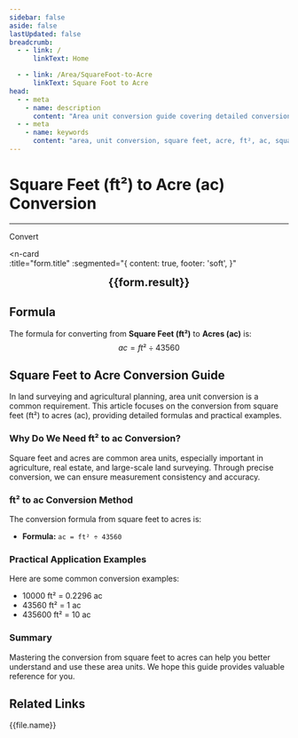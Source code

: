 ```yaml
---
sidebar: false
aside: false
lastUpdated: false
breadcrumb:
  - - link: /
      linkText: Home

  - - link: /Area/SquareFoot-to-Acre
      linkText: Square Foot to Acre
head:
  - - meta
    - name: description
      content: "Area unit conversion guide covering detailed conversion formulas and explanations from square feet (ft²) to acres (ac)."
  - - meta
    - name: keywords
      content: "area, unit conversion, square feet, acre, ft², ac, square feet to acre, area conversion guide, square feet to square meter conversion, how many square feet in a square meter, feet to square meter conversion, what is sf unit, square feet and square meter conversion, how many square meters in a square foot, square meter and square feet conversion, sqft to square meter, square feet and square meter conversion, sq ft, sqft, square feet and square meter conversion, area conversion"
---
```

# Square Feet (ft²) to Acre (ac) Conversion
---
<script setup>
import { onMounted, reactive, inject, ref } from 'vue'
import { NButton, NForm, NFormItem, NInput, NInputNumber, NSelect, NCard, useMessage,NGrid ,NGi } from 'naive-ui'
import { defineClientComponent } from 'vitepress'
import { Area } from '../files';
const seoKey = [
  'square feet to square meter conversion',
  'how many square feet in a square meter',
  'feet to square meter conversion',
  'what is sf unit',
  'square feet and square meter conversion',
  'how many square meters in a square foot',
  'square meter and square feet conversion',
  'sqft to square meter',
  'square feet and square meter conversion',
  'sq ft',
  'sqft',
  'square feet and square meter conversion',
  'area conversion'
]
const convert = inject('convert')

const form = reactive({
  number: null,
  result: '',
  title: 'Square Feet (ft²) to Acre (ac) Conversion',

})

const convertHandler = () => {
  if (form.number !== null && !isNaN(form.number)) {
    const convertedValue = parseFloat(form.number) / 43560
    form.result = `${form.number}ft² = ${convertedValue.toFixed(4)}ac`
  } else {
    form.result = 'Please enter a valid number.'
  }
}
</script>

<n-form size="large" :model="form">
  <n-form-item label="Square Feet (ft²)">
    <n-input-number v-model:value="form.number" placeholder="Enter square feet" style="width: 100%" />
  </n-form-item>
  <n-form-item>
    <n-button type="info" @click="convertHandler" block>Convert</n-button>
  </n-form-item>
</n-form>

<n-card  
  :title="form.title"
  :segmented="{
    content: true,
    footer: 'soft',
  }"
>
  <div  style="text-align:center;font-size:20px;">
    <strong>{{form.result}}</strong>
  </div>
    <template #footer>
    <div>
      <span v-for="item of seoKey">{{item}}, </span>
    </div>
  </template>
</n-card>

## Formula

The formula for converting from **Square Feet (ft²)** to **Acres (ac)** is:
$$ ac = ft² \div 43560 $$

## Square Feet to Acre Conversion Guide

In land surveying and agricultural planning, area unit conversion is a common requirement. This article focuses on the conversion from square feet (ft²) to acres (ac), providing detailed formulas and practical examples.

### Why Do We Need ft² to ac Conversion?

Square feet and acres are common area units, especially important in agriculture, real estate, and large-scale land surveying. Through precise conversion, we can ensure measurement consistency and accuracy.

### ft² to ac Conversion Method

The conversion formula from square feet to acres is:

- **Formula:** `ac = ft² ÷ 43560`

### Practical Application Examples

Here are some common conversion examples:

- 10000 ft² = 0.2296 ac
- 43560 ft² = 1 ac
- 435600 ft² = 10 ac

### Summary

Mastering the conversion from square feet to acres can help you better understand and use these area units. We hope this guide provides valuable reference for you.

## Related Links
<n-grid x-gap="12" :cols="2">
  <n-gi v-for="(file, index) in Area" :key="index">
    <n-button
      text
      tag="a"
      :href="file.path"
      type="info"
    >
      {{file.name}}
    </n-button>
  </n-gi>
</n-grid>
